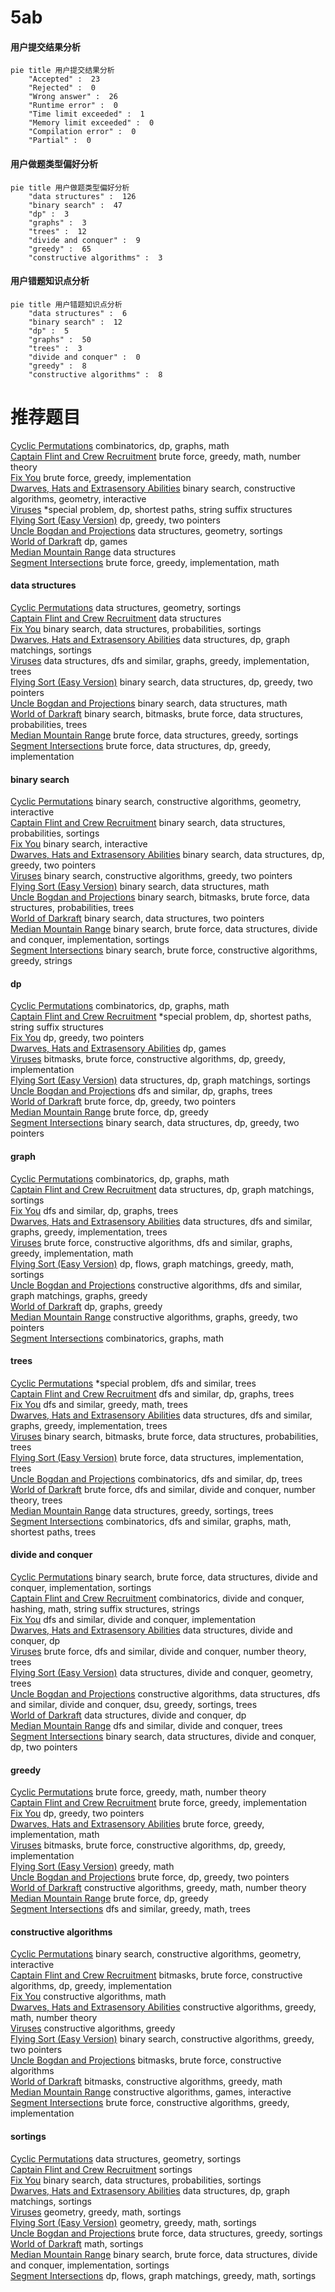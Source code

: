 # 5ab
<!-- tabs:start -->
#### **用户提交结果分析**

```mermaid
pie title 用户提交结果分析
    "Accepted" :  23
    "Rejected" :  0
    "Wrong answer" :  26
    "Runtime error" :  0
    "Time limit exceeded" :  1
    "Memory limit exceeded" :  0
    "Compilation error" :  0
    "Partial" :  0
```
#### **用户做题类型偏好分析**

```mermaid
pie title 用户做题类型偏好分析
    "data structures" :  126
    "binary search" :  47
    "dp" :  3
    "graphs" :  3
    "trees" :  12
    "divide and conquer" :  9
    "greedy" :  65
    "constructive algorithms" :  3
```
#### **用户错题知识点分析**

```mermaid
pie title 用户错题知识点分析
    "data structures" :  6
    "binary search" :  12
    "dp" :  5
    "graphs" :  50
    "trees" :  3
    "divide and conquer" :  0
    "greedy" :  8
    "constructive algorithms" :  8
```
<!-- tabs:end -->
# 推荐题目
[Cyclic Permutations](http://codeforces.com/problemset/problem/1391/C)		combinatorics,
                        dp,
                        graphs,
                        math		  
[Captain Flint and Crew Recruitment](http://codeforces.com/problemset/problem/1388/A)		brute force,
                        greedy,
                        math,
                        number theory		  
[Fix You](http://codeforces.com/problemset/problem/1391/B)		brute force,
                        greedy,
                        implementation		  
[Dwarves, Hats and Extrasensory Abilities](https://codeforces.com/contest/1064/problem/E)		binary search,
                        constructive algorithms,
                        geometry,
                        interactive		  
[Viruses](http://codeforces.com/problemset/problem/1387/C)		*special problem,
                        dp,
                        shortest paths,
                        string suffix structures		  
[Flying Sort (Easy Version)](http://codeforces.com/problemset/problem/1367/F1)		dp,
                        greedy,
                        two pointers		  
[Uncle Bogdan and Projections](http://codeforces.com/problemset/problem/1388/E)		data structures,
                        geometry,
                        sortings		  
[World of Darkraft](http://codeforces.com/problemset/problem/138/D)		dp,
                        games		  
[Median Mountain Range](http://codeforces.com/problemset/problem/1322/E)		data structures		  
[Segment Intersections](http://codeforces.com/problemset/problem/1389/D)		brute force,
                        greedy,
                        implementation,
                        math		  
<!-- tabs:start -->
#### **data structures**
[Cyclic Permutations](http://codeforces.com/problemset/problem/1388/E)		data structures,
                        geometry,
                        sortings		  
[Captain Flint and Crew Recruitment](http://codeforces.com/problemset/problem/1322/E)		data structures		  
[Fix You](http://codeforces.com/problemset/problem/138/C)		binary search,
                        data structures,
                        probabilities,
                        sortings		  
[Dwarves, Hats and Extrasensory Abilities](http://codeforces.com/problemset/problem/1389/F)		data structures,
                        dp,
                        graph matchings,
                        sortings		  
[Viruses](http://codeforces.com/problemset/problem/1388/D)		data structures,
                        dfs and similar,
                        graphs,
                        greedy,
                        implementation,
                        trees		  
[Flying Sort (Easy Version)](http://codeforces.com/problemset/problem/1492/C)		binary search,
                        data structures,
                        dp,
                        greedy,
                        two pointers		  
[Uncle Bogdan and Projections](http://codeforces.com/problemset/problem/1490/G)		binary search,
                        data structures,
                        math		  
[World of Darkraft](http://codeforces.com/problemset/problem/1479/D)		binary search,
                        bitmasks,
                        brute force,
                        data structures,
                        probabilities,
                        trees		  
[Median Mountain Range](http://codeforces.com/problemset/problem/1497/A)		brute force,
                        data structures,
                        greedy,
                        sortings		  
[Segment Intersections](http://codeforces.com/problemset/problem/1491/C)		brute force,
                        data structures,
                        dp,
                        greedy,
                        implementation		  
#### **binary search**
[Cyclic Permutations](https://codeforces.com/contest/1064/problem/E)		binary search,
                        constructive algorithms,
                        geometry,
                        interactive		  
[Captain Flint and Crew Recruitment](http://codeforces.com/problemset/problem/138/C)		binary search,
                        data structures,
                        probabilities,
                        sortings		  
[Fix You](https://codeforces.com/contest/1011/problem/D)		binary search,
                        interactive		  
[Dwarves, Hats and Extrasensory Abilities](http://codeforces.com/problemset/problem/1492/C)		binary search,
                        data structures,
                        dp,
                        greedy,
                        two pointers		  
[Viruses](http://codeforces.com/problemset/problem/1463/D)		binary search,
                        constructive algorithms,
                        greedy,
                        two pointers		  
[Flying Sort (Easy Version)](http://codeforces.com/problemset/problem/1490/G)		binary search,
                        data structures,
                        math		  
[Uncle Bogdan and Projections](http://codeforces.com/problemset/problem/1479/D)		binary search,
                        bitmasks,
                        brute force,
                        data structures,
                        probabilities,
                        trees		  
[World of Darkraft](http://codeforces.com/problemset/problem/1436/E)		binary search,
                        data structures,
                        two pointers		  
[Median Mountain Range](http://codeforces.com/problemset/problem/1461/D)		binary search,
                        brute force,
                        data structures,
                        divide and conquer,
                        implementation,
                        sortings		  
[Segment Intersections](http://codeforces.com/problemset/problem/1493/C)		binary search,
                        brute force,
                        constructive algorithms,
                        greedy,
                        strings		  
#### **dp**
[Cyclic Permutations](http://codeforces.com/problemset/problem/1391/C)		combinatorics,
                        dp,
                        graphs,
                        math		  
[Captain Flint and Crew Recruitment](http://codeforces.com/problemset/problem/1387/C)		*special problem,
                        dp,
                        shortest paths,
                        string suffix structures		  
[Fix You](http://codeforces.com/problemset/problem/1367/F1)		dp,
                        greedy,
                        two pointers		  
[Dwarves, Hats and Extrasensory Abilities](http://codeforces.com/problemset/problem/138/D)		dp,
                        games		  
[Viruses](http://codeforces.com/problemset/problem/1391/D)		bitmasks,
                        brute force,
                        constructive algorithms,
                        dp,
                        greedy,
                        implementation		  
[Flying Sort (Easy Version)](http://codeforces.com/problemset/problem/1389/F)		data structures,
                        dp,
                        graph matchings,
                        sortings		  
[Uncle Bogdan and Projections](http://codeforces.com/problemset/problem/1389/G)		dfs and similar,
                        dp,
                        graphs,
                        trees		  
[World of Darkraft](http://codeforces.com/problemset/problem/1389/C)		brute force,
                        dp,
                        greedy,
                        two pointers		  
[Median Mountain Range](http://codeforces.com/problemset/problem/1389/B)		brute force,
                        dp,
                        greedy		  
[Segment Intersections](http://codeforces.com/problemset/problem/1492/C)		binary search,
                        data structures,
                        dp,
                        greedy,
                        two pointers		  
#### **graph**
[Cyclic Permutations](http://codeforces.com/problemset/problem/1391/C)		combinatorics,
                        dp,
                        graphs,
                        math		  
[Captain Flint and Crew Recruitment](http://codeforces.com/problemset/problem/1389/F)		data structures,
                        dp,
                        graph matchings,
                        sortings		  
[Fix You](http://codeforces.com/problemset/problem/1389/G)		dfs and similar,
                        dp,
                        graphs,
                        trees		  
[Dwarves, Hats and Extrasensory Abilities](http://codeforces.com/problemset/problem/1388/D)		data structures,
                        dfs and similar,
                        graphs,
                        greedy,
                        implementation,
                        trees		  
[Viruses](http://codeforces.com/problemset/problem/1487/C)		brute force,
                        constructive algorithms,
                        dfs and similar,
                        graphs,
                        greedy,
                        implementation,
                        math		  
[Flying Sort (Easy Version)](http://codeforces.com/problemset/problem/1437/C)		dp,
                        flows,
                        graph matchings,
                        greedy,
                        math,
                        sortings		  
[Uncle Bogdan and Projections](http://codeforces.com/problemset/problem/1470/D)		constructive algorithms,
                        dfs and similar,
                        graph matchings,
                        graphs,
                        greedy		  
[World of Darkraft](http://codeforces.com/problemset/problem/1476/C)		dp,
                        graphs,
                        greedy		  
[Median Mountain Range](http://codeforces.com/problemset/problem/1304/D)		constructive algorithms,
                        graphs,
                        greedy,
                        two pointers		  
[Segment Intersections](http://codeforces.com/problemset/problem/1475/C)		combinatorics,
                        graphs,
                        math		  
#### **trees**
[Cyclic Permutations](http://codeforces.com/problemset/problem/1387/B2)		*special problem,
                        dfs and similar,
                        trees		  
[Captain Flint and Crew Recruitment](http://codeforces.com/problemset/problem/1389/G)		dfs and similar,
                        dp,
                        graphs,
                        trees		  
[Fix You](http://codeforces.com/problemset/problem/1388/C)		dfs and similar,
                        greedy,
                        math,
                        trees		  
[Dwarves, Hats and Extrasensory Abilities](http://codeforces.com/problemset/problem/1388/D)		data structures,
                        dfs and similar,
                        graphs,
                        greedy,
                        implementation,
                        trees		  
[Viruses](http://codeforces.com/problemset/problem/1479/D)		binary search,
                        bitmasks,
                        brute force,
                        data structures,
                        probabilities,
                        trees		  
[Flying Sort (Easy Version)](http://codeforces.com/problemset/problem/1511/C)		brute force,
                        data structures,
                        implementation,
                        trees		  
[Uncle Bogdan and Projections](http://codeforces.com/problemset/problem/1499/F)		combinatorics,
                        dfs and similar,
                        dp,
                        trees		  
[World of Darkraft](http://codeforces.com/problemset/problem/1491/E)		brute force,
                        dfs and similar,
                        divide and conquer,
                        number theory,
                        trees		  
[Median Mountain Range](http://codeforces.com/problemset/problem/1466/D)		data structures,
                        greedy,
                        sortings,
                        trees		  
[Segment Intersections](http://codeforces.com/problemset/problem/1495/D)		combinatorics,
                        dfs and similar,
                        graphs,
                        math,
                        shortest paths,
                        trees		  
#### **divide and conquer**
[Cyclic Permutations](http://codeforces.com/problemset/problem/1461/D)		binary search,
                        brute force,
                        data structures,
                        divide and conquer,
                        implementation,
                        sortings		  
[Captain Flint and Crew Recruitment](http://codeforces.com/problemset/problem/1466/G)		combinatorics,
                        divide and conquer,
                        hashing,
                        math,
                        string suffix structures,
                        strings		  
[Fix You](http://codeforces.com/problemset/problem/1490/D)		dfs and similar,
                        divide and conquer,
                        implementation		  
[Dwarves, Hats and Extrasensory Abilities](https://codeforces.com/contest/1483/problem/C)		data structures,
                        divide and conquer,
                        dp		  
[Viruses](http://codeforces.com/problemset/problem/1491/E)		brute force,
                        dfs and similar,
                        divide and conquer,
                        number theory,
                        trees		  
[Flying Sort (Easy Version)](http://codeforces.com/problemset/problem/1303/G)		data structures,
                        divide and conquer,
                        geometry,
                        trees		  
[Uncle Bogdan and Projections](http://codeforces.com/problemset/problem/1494/D)		constructive algorithms,
                        data structures,
                        dfs and similar,
                        divide and conquer,
                        dsu,
                        greedy,
                        sortings,
                        trees		  
[World of Darkraft](http://codeforces.com/problemset/problem/1482/E)		data structures,
                        divide and conquer,
                        dp		  
[Median Mountain Range](http://codeforces.com/problemset/problem/566/C)		dfs and similar,
                        divide and conquer,
                        trees		  
[Segment Intersections](http://codeforces.com/problemset/problem/1428/F)		binary search,
                        data structures,
                        divide and conquer,
                        dp,
                        two pointers		  
#### **greedy**
[Cyclic Permutations](http://codeforces.com/problemset/problem/1388/A)		brute force,
                        greedy,
                        math,
                        number theory		  
[Captain Flint and Crew Recruitment](http://codeforces.com/problemset/problem/1391/B)		brute force,
                        greedy,
                        implementation		  
[Fix You](http://codeforces.com/problemset/problem/1367/F1)		dp,
                        greedy,
                        two pointers		  
[Dwarves, Hats and Extrasensory Abilities](http://codeforces.com/problemset/problem/1389/D)		brute force,
                        greedy,
                        implementation,
                        math		  
[Viruses](http://codeforces.com/problemset/problem/1391/D)		bitmasks,
                        brute force,
                        constructive algorithms,
                        dp,
                        greedy,
                        implementation		  
[Flying Sort (Easy Version)](http://codeforces.com/problemset/problem/1388/B)		greedy,
                        math		  
[Uncle Bogdan and Projections](http://codeforces.com/problemset/problem/1389/C)		brute force,
                        dp,
                        greedy,
                        two pointers		  
[World of Darkraft](http://codeforces.com/problemset/problem/1389/A)		constructive algorithms,
                        greedy,
                        math,
                        number theory		  
[Median Mountain Range](http://codeforces.com/problemset/problem/1389/B)		brute force,
                        dp,
                        greedy		  
[Segment Intersections](http://codeforces.com/problemset/problem/1388/C)		dfs and similar,
                        greedy,
                        math,
                        trees		  
#### **constructive algorithms**
[Cyclic Permutations](https://codeforces.com/contest/1064/problem/E)		binary search,
                        constructive algorithms,
                        geometry,
                        interactive		  
[Captain Flint and Crew Recruitment](http://codeforces.com/problemset/problem/1391/D)		bitmasks,
                        brute force,
                        constructive algorithms,
                        dp,
                        greedy,
                        implementation		  
[Fix You](http://codeforces.com/problemset/problem/1391/A)		constructive algorithms,
                        math		  
[Dwarves, Hats and Extrasensory Abilities](http://codeforces.com/problemset/problem/1389/A)		constructive algorithms,
                        greedy,
                        math,
                        number theory		  
[Viruses](http://codeforces.com/problemset/problem/1493/A)		constructive algorithms,
                        greedy		  
[Flying Sort (Easy Version)](http://codeforces.com/problemset/problem/1463/D)		binary search,
                        constructive algorithms,
                        greedy,
                        two pointers		  
[Uncle Bogdan and Projections](https://codeforces.com/contest/1456/problem/B)		bitmasks,
                        brute force,
                        constructive algorithms		  
[World of Darkraft](http://codeforces.com/problemset/problem/1492/D)		bitmasks,
                        constructive algorithms,
                        greedy,
                        math		  
[Median Mountain Range](https://codeforces.com/contest/1504/problem/D)		constructive algorithms,
                        games,
                        interactive		  
[Segment Intersections](https://codeforces.com/contest/1483/problem/A)		brute force,
                        constructive algorithms,
                        greedy,
                        implementation		  
#### **sortings**
[Cyclic Permutations](http://codeforces.com/problemset/problem/1388/E)		data structures,
                        geometry,
                        sortings		  
[Captain Flint and Crew Recruitment](http://codeforces.com/problemset/problem/1005/E1)		sortings		  
[Fix You](http://codeforces.com/problemset/problem/138/C)		binary search,
                        data structures,
                        probabilities,
                        sortings		  
[Dwarves, Hats and Extrasensory Abilities](http://codeforces.com/problemset/problem/1389/F)		data structures,
                        dp,
                        graph matchings,
                        sortings		  
[Viruses](https://codeforces.com/contest/1496/problem/C)		geometry,
                        greedy,
                        math,
                        sortings		  
[Flying Sort (Easy Version)](http://codeforces.com/problemset/problem/1495/A)		geometry,
                        greedy,
                        math,
                        sortings		  
[Uncle Bogdan and Projections](http://codeforces.com/problemset/problem/1497/A)		brute force,
                        data structures,
                        greedy,
                        sortings		  
[World of Darkraft](http://codeforces.com/problemset/problem/1427/A)		math,
                        sortings		  
[Median Mountain Range](http://codeforces.com/problemset/problem/1461/D)		binary search,
                        brute force,
                        data structures,
                        divide and conquer,
                        implementation,
                        sortings		  
[Segment Intersections](http://codeforces.com/problemset/problem/1437/C)		dp,
                        flows,
                        graph matchings,
                        greedy,
                        math,
                        sortings		  
<!-- tabs:end -->

